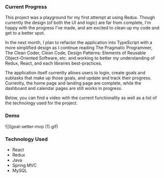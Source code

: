 ### Current Progress
This project was a playground for my first attempt at using Redux. Though currently the design (of both the UI and logic) are far from complete, I'm happy with the progress I've made, and am excited to clean up my code and get to a better spot. 

In the next month, I plan to refactor the application into TypeScript with a more simplified design as I continue reading The Pragmatic Programmer, The Clean Coder, Clean Code, Design Patterns: Elements of Reusable Object-Oriented Software, etc. and working to better my understanding of Redux, React, and each libraries best-practices. 

The application itself currenlty allows users to login, create goals and subtasks that make up those goals, and update and track their progress. Currenlty, the home page and landing page are complete, while the dashboard and calendar pages are still works in progress. 

Below, you can find a video with the current functionality as well as a list of the technology used for the project. 


### Demo
![](goal-setter-mvp (1).gif)

### Technology Used
<ul>
  <li>React</li>
  <li>Redux</li>
  <li>Java</li>
  <li>Spring MVC</li>
  <li>MySQL</li>
</ul>

